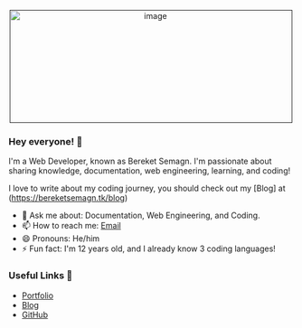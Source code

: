 <p align="center">
    <a href="">
        <!-- update logo -->
        <img alt="image" src="https://thiswebdeveloper.com/wp-content/uploads/2018/02/This_Web_Developer-Logo-TWD-800.png" width ="500" height= "200">
    </a>
</p>

### Hey everyone! 👋

I'm a Web Developer, known as Bereket Semagn. I'm passionate about sharing knowledge, documentation, web engineering, learning, and coding!

I love to write about my coding journey, you should check out my [Blog] at (https://bereketsemagn.tk/blog)

- 💬 Ask me about: Documentation, Web Engineering, and Coding.
- 📫 How to reach me: [Email](mailto:bsemagn.dev@gmail.com)
- 😄 Pronouns: He/him
- ⚡ Fun fact: I'm 12 years old, and I already know 3 coding languages!

### Useful Links 💙

- [Portfolio](https://bereketsemagn.tk/)
- [Blog](https://bereketsemagn.tk/blog)
- [GitHub](https://github.com/bereketsemagn)
